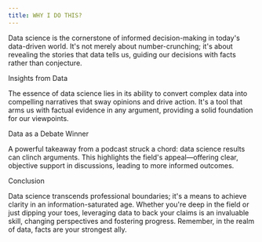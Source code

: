 ```yaml
---
title: WHY I DO THIS?
---
```



Data science is the cornerstone of informed decision-making in today's data-driven world. It's not merely about number-crunching; it's about revealing the stories that data tells us, guiding our decisions with facts rather than conjecture.

Insights from Data

The essence of data science lies in its ability to convert complex data into compelling narratives that sway opinions and drive action. It's a tool that arms us with factual evidence in any argument, providing a solid foundation for our viewpoints.

Data as a Debate Winner

A powerful takeaway from a podcast struck a chord: data science results can clinch arguments. This highlights the field's appeal—offering clear, objective support in discussions, leading to more informed outcomes.

Conclusion

Data science transcends professional boundaries; it's a means to achieve clarity in an information-saturated age. Whether you're deep in the field or just dipping your toes, leveraging data to back your claims is an invaluable skill, changing perspectives and fostering progress. Remember, in the realm of data, facts are your strongest ally.